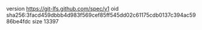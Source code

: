 version https://git-lfs.github.com/spec/v1
oid sha256:3facd459dbbb4d983f569cef85ff545dd02c61175cdb0137c394ac5986be4fdc
size 13397
